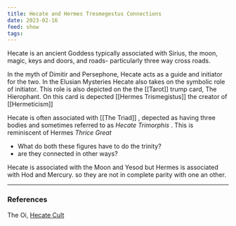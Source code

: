 ```yaml
---
title: Hecate and Hermes Tresmegestus Connections
date: 2023-02-16
feed: show
tags:
---
```

Hecate is an ancient Goddess typically associated with Sirius, the moon, magic, keys and doors, and roads- particularly three way cross roads. 

In the myth of Dimitir and Persephone, Hecate acts as a guide and initiator for the two. In the Elusian Mysteries Hecate also takes on the symbolic role of initiator. This role is also depicted on the the [[Tarot]] trump card, The Hierophant. On this card is depected [[Hermes Trismegistus]] the creator of [[Hermeticism]] 

Hecate is often associated with [[The Triad]] , depected as having three bodies and sometimes referred to as *Hecate Trimorphis* . This is reminiscent of Hermes *Thrice Great* 

- What do both these figures have to do the trinity?
- are they connected in other ways?

Hecate is associated with the Moon and Yesod but Hermes is associated with Hod and Mercury. so they are not in complete parity with one an other. 

___
### References
The Oi, [Hecate Cult](https://www.theoi.com/Cult/HekateCult.html)